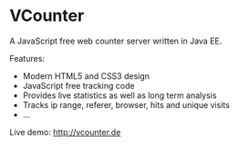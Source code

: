 VCounter
========

A JavaScript free web counter server written in Java EE.

Features:
* Modern HTML5 and CSS3 design
* JavaScript free tracking code
* Provides live statistics as well as long term analysis
* Tracks ip range, referer, browser, hits and unique visits
* ...

Live demo: http://vcounter.de
